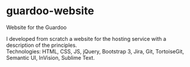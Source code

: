 # guardoo-website
Website for the Guardoo

I developed from scratch a website for the hosting service with a description of the principles.
<br>
Technologies: HTML, CSS, JS, jQuery, Bootstrap 3, Jira, Git, TortoiseGit, Semantic UI, InVision, Sublime Text.
